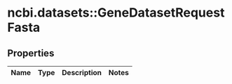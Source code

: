 # ncbi.datasets::GeneDatasetRequestFasta

## Properties
Name | Type | Description | Notes
------------ | ------------- | ------------- | -------------


